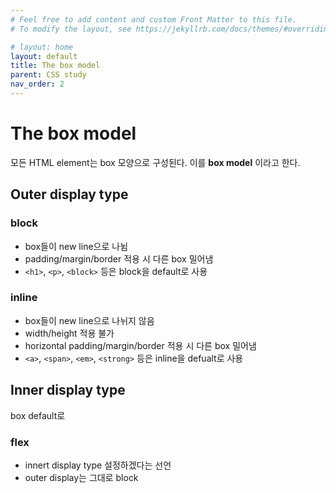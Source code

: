 ```yaml
---
# Feel free to add content and custom Front Matter to this file.
# To modify the layout, see https://jekyllrb.com/docs/themes/#overriding-theme-defaults

# layout: home
layout: default
title: The box model
parent: CSS study
nav_order: 2
---
```


# The box model
모든 HTML element는 box 모양으로 구성된다.
이를 **box model** 이라고 한다.

## Outer display type

### block
- box들이 new line으로 나뉨
- padding/margin/border 적용 시 다른 box 밀어냄
- `<h1>`, `<p>`, `<block>` 등은 block을 default로 사용

### inline
- box들이 new line으로 나뉘지 않음
- width/height 적용 불가
- horizontal padding/margin/border 적용 시 다른 box 밀어냄
- `<a>`, `<span>`, `<em>`, `<strong>` 등은 inline을 defualt로 사용

## Inner display type
box default로 

### flex
- innert display type 설정하겠다는 선언
- outer display는 그대로 block
